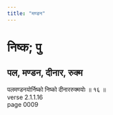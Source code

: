 ```yaml
---
title: "मण्डन"
---
```


# निष्क; पु
## पल, मण्डन, दीनार, रुक्म
पलमण्डनयोर्निष्को निष्को दीनाररुक्मयोः ॥ १६ ॥<br />verse 2.1.1.16<br />page 0009

